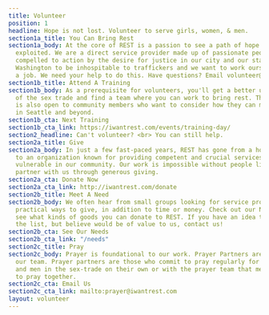 ```yaml
---
title: Volunteer
position: 1
headline: Hope is not lost. Volunteer to serve girls, women, & men.
section1a_title: You Can Bring Rest
section1a_body: At the core of REST is a passion to see a path of hope made for the
  exploited. We are a direct service provider made up of passionate people who are
  compelled to action by the desire for justice in our city and our state. We want
  Washington to be inhospitable to traffickers and we want to work ourselves out of
  a job. We need your help to do this. Have questions? Email volunteer@iwantrest.com.
section1b_title: Attend A Training
section1b_body: As a prerequisite for volunteers, you'll get a better understanding
  of the sex trade and find a team where you can work to bring rest. This training
  is also open to community members who want to consider how they can make a difference
  in Seattle and beyond.
section1b_cta: Next Training
section1b_cta_link: https://iwantrest.com/events/training-day/
section2_headline: Can't volunteer? <br> You can still help.
section2a_title: Give
section2a_body: In just a few fast-paced years, REST has gone from a hopeful startup
  to an organization known for providing competent and crucial services to the most
  vulnerable in our community. Our work is impossible without people like you who
  partner with us through generous giving.
section2a_cta: Donate Now
section2a_cta_link: http://iwantrest.com/donate
section2b_title: Meet A Need
section2b_body: We often hear from small groups looking for service projects or other
  practical ways to give, in addition to time or money. Check out our Needs page to
  see what kinds of goods you can donate to REST. If you have an idea that's not on
  the list, but believe would be of value to us, contact us!
section2b_cta: See Our Needs
section2b_cta_link: "/needs"
section2c_title: Pray
section2c_body: Prayer is foundational to our work. Prayer Partners are crucial to
  our team. Prayer partners are those who commit to pray regularly for girls, women,
  and men in the sex-trade on their own or with the prayer team that meets weekly
  to pray together.
section2c_cta: Email Us
section2c_cta_link: mailto:prayer@iwantrest.com
layout: volunteer
---
```



